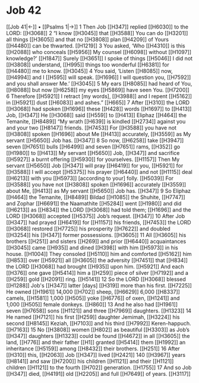 # Job 42
[[Job 41|←]] • [[Psalms 1|→]]
1 Then Job [[H347]] replied [[H6030]] to the LORD: [[H3068]] 
2 “I know [[H3045]] that [[H3588]] You can do [[H3201]] all things [[H3605]] and that no [[H3808]] plan [[H4209]] of Yours [[H4480]] can be thwarted. [[H1219]] 
3 You asked, ‘Who [[H4310]] is this [[H2088]] who conceals [[H5956]] My counsel [[H6098]] without [[H1097]] knowledge?’ [[H1847]] Surely [[H3651]] I spoke of things [[H5046]] I did not [[H3808]] understand, [[H995]] things too wonderful [[H6381]] for [[H4480]] me to know. [[H3045]] 
4 You said, ‘Listen [[H8085]] now, [[H4994]] and I [[H595]] will speak. [[H1696]] I will question you, [[H7592]] and you shall answer Me.’ [[H3045]] 
5 My ears [[H8085]] had heard of You, [[H8088]] but now [[H6258]] my eyes [[H5869]] have seen You. [[H7200]] 
6 Therefore [[H5921]] I retract [my words], [[H3988]] and I repent [[H5162]] in [[H5921]] dust [[H6083]] and ashes.” [[H665]] 
7 After [[H310]] the LORD [[H3068]] had spoken [[H1696]] these [[H428]] words [[H1697]] to [[H413]] Job, [[H347]] He [[H3068]] said [[H559]] to [[H413]] Eliphaz [[H464]] the Temanite, [[H8489]] “My wrath [[H639]] is kindled [[H2734]] against you  and your two [[H8147]] friends. [[H7453]] For [[H3588]] you have not [[H3808]] spoken [[H1696]] about Me [[H413]] accurately, [[H3559]] as My servant [[H5650]] Job has. [[H347]] 
8 So now, [[H6258]] take [[H3947]] seven [[H7651]] bulls [[H6499]] and seven [[H7651]] rams, [[H352]] go [[H1980]] to [[H413]] My servant [[H5650]] Job, [[H347]] and sacrifice [[H5927]] a burnt offering [[H5930]] for yourselves. [[H1157]] Then My servant [[H5650]] Job [[H347]] will pray [[H6419]] for you, [[H5921]] for [[H3588]] I will accept [[H5375]] his prayer [[H6440]] and not [[H1115]] deal [[H6213]] with you [[H5973]] [according to your] folly. [[H5039]] For [[H3588]] you have not [[H3808]] spoken [[H1696]] accurately [[H3559]] about Me, [[H413]] as My servant [[H5650]] Job has. [[H347]] 
9 So Eliphaz [[H464]] the Temanite, [[H8489]] Bildad [[H1085]] the Shuhite, [[H7747]] and Zophar [[H6691]] the Naamathite [[H5284]] went [[H1980]] and did [[H6213]] as [[H834]] the LORD [[H3068]] had told them; [[H1696]] and the LORD [[H3068]] accepted [[H5375]] Job’s request. [[H347]] 
10 After Job [[H347]] had prayed [[H6419]] for [[H1157]] his friends, [[H7453]] the LORD [[H3068]] restored [[H7725]] his prosperity [[H7622]] and doubled [[H3254]] his [[H347]] former possessions. [[H3605]] 
11 All [[H3605]] his brothers [[H251]] and sisters [[H269]] and prior [[H6440]] acquaintances [[H3045]] came [[H935]] and dined [[H398]] with him [[H5973]] in his house. [[H1004]] They consoled [[H5110]] him  and comforted [[H5162]] him [[H853]] over [[H5921]] all [[H3605]] the adversity [[H7451]] that [[H834]] the LORD [[H3068]] had brought [[H935]] upon him. [[H5921]] And each [[H376]] one gave [[H5414]] him  a [[H259]] piece of silver [[H7192]] and a [[H259]] gold [[H2091]] ring. [[H5141]] 
12 So the LORD [[H3068]] blessed [[H1288]] Job's [[H347]] latter [days] [[H319]] more than his first. [[H7225]] He owned [[H1961]] 14,000 [[H702]] sheep, [[H6629]] 6,000 [[H8337]] camels, [[H1581]] 1,000 [[H505]] yoke [[H6776]] of oxen, [[H1241]] and 1,000 [[H505]] female donkeys. [[H860]] 
13 And he also had [[H1961]] seven [[H7658]] sons [[H1121]] and three [[H7969]] daughters. [[H1323]] 
14 He named [[H7121]] his first [[H259]] daughter Jemimah, [[H3224]] his second [[H8145]] Keziah, [[H7103]] and his third [[H7992]] Keren-happuch. [[H7163]] 
15 No [[H3808]] women [[H802]] as beautiful [[H3303]] as Job’s [[H347]] daughters [[H1323]] could be found [[H4672]] in all [[H3605]] the land, [[H776]] and their father [[H1]] granted [[H5414]] them [[H1992]] an inheritance [[H5159]] among [[H8432]] their brothers. [[H251]] 
16 After [[H310]] this, [[H2063]] Job [[H347]] lived [[H2421]] 140 [[H3967]] years [[H8141]] and saw [[H7200]] his children [[H1121]] and their [[H1121]] children [[H1121]] to the fourth [[H702]] generation. [[H1755]] 
17 And so Job [[H347]] died, [[H4191]] old [[H2205]] and full [[H7649]] of years. [[H3117]] 
